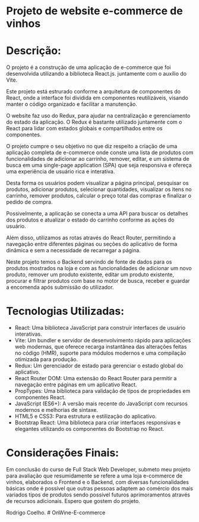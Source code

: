 ﻿# Projeto de website e-commerce de vinhos

# Descrição:

O projeto é a construção de uma aplicação de e-commerce que foi desenvolvida utilizando a biblioteca React.js. juntamente com o auxílio do Vite.

Este projeto está estrurado conforme a arquitetura de componentes do React, onde a interface foi dividida em componentes reutilizáveis, visando manter o código organizado e facilitar a manutenção.

O website faz uso do Redux, para ajudar na centralização e gerenciamento do estado da aplicação. O Redux é bastante utilizado juntamente com o React para lidar com estados globais e compartilhados entre os componentes.

O projeto cumpre o seu objetivo no que diz respeito a criação de uma aplicação completa de e-commerce onde conste uma lista de produtos com funcionalidades de adicionar ao carrinho, remover, editar, e um sistema de busca em uma single-page application (SPA) que seja responsiva e ofereça uma experiência de
usuário rica e interativa.

Desta forma os usuários podem visualizar a página principal, pesquisar os produtos, adicionar produtos, selecionar quantidades, visualizar os itens no carrinho, remover produtos, calcular o preço total das compras e finalizar o pedido de compra.

Possivelmente, a aplicação se conecta a uma API para buscar os detalhes dos produtos e atualizar o estado do carrinho conforme as ações do usuário.

Além disso, utilizamos as rotas através do React Router, permitindo a navegação entre diferentes páginas ou seções do aplicativo de forma dinâmica e sem a necessidade de recarregar a página.

Neste projeto temos o Backend servindo de fonte de dados para os produtos mostrados na loja e com as funcionalidades de adicionar um novo produto, remover um produto existente, editar um produto existente, procurar e filtrar produtos com base no motor de busca, receber e guardar a encomenda após submissão do utilizador.

# Tecnologias Utilizadas:

- React: Uma biblioteca JavaScript para construir interfaces de usuário interativas.
- Vite: Um bundler e servidor de desenvolvimento rápido para aplicações web modernas, que oferece recarga instantânea das alterações feitas no código (HMR), suporte para módulos modernos e uma compilação otimizada para produção.
- Redux: Um gerenciador de estado para gerenciar o estado global do aplicativo.
- React Router DOM: Uma extensão do React Router para permitir a navegação entre páginas em um aplicativo React.
- PropTypes: Uma biblioteca para validação de tipos de propriedades em componentes React.
- JavaScript (ES6+): A versão mais recente do JavaScript com recursos modernos e melhorias de sintaxe.
- HTML5 e CSS3: Para estrutura e estilização do aplicativo.
- Bootstrap React: Uma biblioteca para criar interfaces responsivas e elegantes utilizando os componentes do Bootstrap no React.

# Considerações Finais:

Em conclusão do curso de Full Stack Web Developer, submeto meu projeto para avaliação que resumidamente se refere a uma loja e-commerce de vinhos, elaborados o Frontend e o Backend, com diversas funcionalidades básicas onde é possível que outras pessoas adaptem ao comércio dos mais variados tipos de produtos sendo possível futuros aprimoramentos através de recursos adicionais.
Espero que gostem do projeto.

Rodrigo Coelho.
#   O n W i n e - E - c o m m e r c e  
 